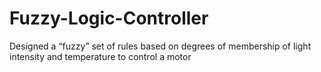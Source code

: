 # Fuzzy-Logic-Controller
Designed a “fuzzy” set of rules based on degrees of membership of light intensity and temperature to control a motor
